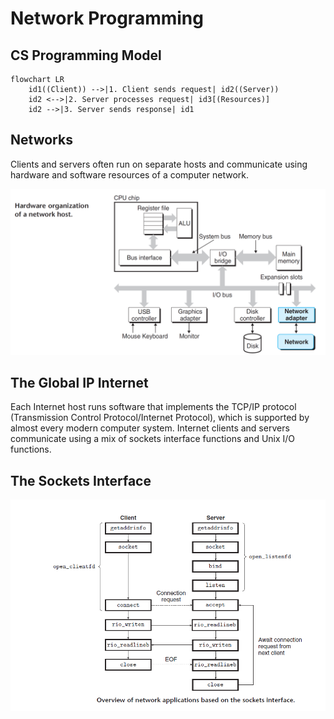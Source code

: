 # Network Programming

## CS Programming Model

```mermaid
flowchart LR
    id1((Client)) -->|1. Client sends request| id2((Server))
    id2 <-->|2. Server processes request| id3[(Resources)]
    id2 -->|3. Server sends response| id1
```

## Networks

Clients and servers often run on separate hosts and communicate using hardware and software resources of a computer network.

![.](resources/computer-network.png)

## The Global IP Internet

Each Internet host runs software that implements the TCP/IP protocol (Transmission Control Protocol/Internet Protocol), which is supported by almost every modern computer system. Internet clients and servers communicate using a mix of sockets interface functions and Unix I/O functions.

## The Sockets Interface

![.](resources/socket-cs.png)
